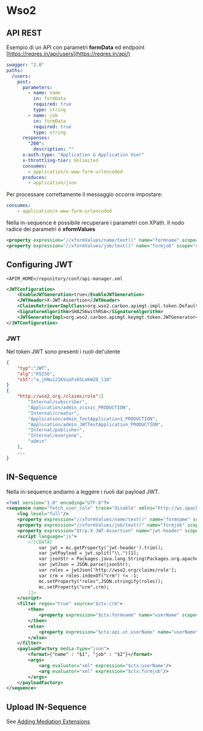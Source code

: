 # Wso2
## API REST
Esempio di un API con parametri **formData** ed endpoint [https://reqres.in/api/users](https://reqres.in/api/)
```yml
swagger: "2.0"
paths:
  /users:
    post:
      parameters:
        - name: name
          in: formData
          required: true
          type: string
        - name: job
          in: formData
          required: true
          type: string
      responses:
        "200":
          description: ""
      x-auth-type: "Application & Application User"
      x-throttling-tier: Unlimited
      consumes:
        - application/x-www-form-urlencoded
      produces:
        - application/json
```
 Per processare correttamente il messaggio occorre impostare:
```yml
consumes:
	- application/x-www-form-urlencoded
```
Nella in-sequence è possibile recuperare i parametri con XPath. Il nodo radice dei parametri è **xformValues**
```xml
<property expression="//xformValues/name/text()" name="formname" scope="default" type="STRING"/>
<property expression="//xformValues/job/text()" name="formjob" scope="default" type="STRING"/>
```

## Configuring JWT
`<APIM_HOME>/repository/conf/api-manager.xml` 
```xml
<JWTConfiguration>
	<EnableJWTGeneration>true</EnableJWTGeneration>
	<JWTHeader>X-JWT-Assertion</JWTHeader>	
	<ClaimsRetrieverImplClass>org.wso2.carbon.apimgt.impl.token.DefaultClaimsRetriever</ClaimsRetrieverImplClass>       
	<SignatureAlgorithm>SHA256withRSA</SignatureAlgorithm>
	<JWTGeneratorImpl>org.wso2.carbon.apimgt.keymgt.token.JWTGenerator</JWTGeneratorImpl>
</JWTConfiguration>
``` 

### JWT
Nel token JWT sono presenti i ruoli del'utente
```json
{
	"typ":"JWT",
	"alg":"RS256",
	"x5t":"a_jhNus21KVuoFx65LmkW2O_l10"
}
{
	"http://wso2.org./claims/role":[
		"Internal/subscriber",
		"Application/admin_zcxxzc_PRODUCTION",
		"Internal/creator",
		"Application/admin_TestApplication1_PRODUCTION",
		"Application/admin_JWTTestApplication_PRODUCTION",
		"Internal/publisher",
		"Internal/everyone",
		"admin"
	], 
	...
}
```

## IN-Sequence
Nella in-sequence andiamo a leggere i ruoli dal payload JWT.
```xml
<?xml version="1.0" encoding="UTF-8"?>
<sequence name="fetch_user_role" trace="disable" xmlns="http://ws.apache.org/ns/synapse">
    <log level="full"/>
    <property expression="//xformValues/name/text()" name="formname" scope="default" type="STRING"/>
    <property expression="//xformValues/job/text()" name="formjob" scope="default" type="STRING"/>
    <property expression="$trp:X-JWT-Assertion" name="jwt-header" scope="default" type="STRING"/>
    <script language="js">
	    <![CDATA[
		    var jwt = mc.getProperty('jwt-header').trim();
			var jwtPayload = jwt.split("\\.")[1];
			var jsonStr = Packages.java.lang.String(Packages.org.apache.commons.codec.binary.Base64.decodeBase64(jwtPayload));
			var jwtJson = JSON.parse(jsonStr);
			var roles = jwtJson['http://wso2.org/claims/role'];
			var crm = roles.indexOf("crm") != -1;
			mc.setProperty("roles",JSON.stringify(roles));
			mc.setProperty("crm",crm);
		]]>
	</script>
    <filter regex="true" source="$ctx:crm">
        <then>
            <property expression="$ctx:formname" name="userName" scope="default" type="STRING"/>
        </then>
        <else>
            <property expression="$ctx:api.ut.userName" name="userName" scope="default" type="STRING"/>
        </else>
    </filter>
    <payloadFactory media-type="json">
        <format>{"name" : "$1", "job" : "$2"}</format>
        <args>
            <arg evaluator="xml" expression="$ctx:userName"/>
            <arg evaluator="xml" expression="$ctx:formjob"/>
        </args>
    </payloadFactory>
</sequence>
``` 

## Upload IN-Sequence
See [Adding Mediation Extensions](https://docs.wso2.com/display/AM210/Adding+Mediation+Extensions)
<!--stackedit_data:
eyJoaXN0b3J5IjpbLTIwODk4MTU2NTVdfQ==
-->